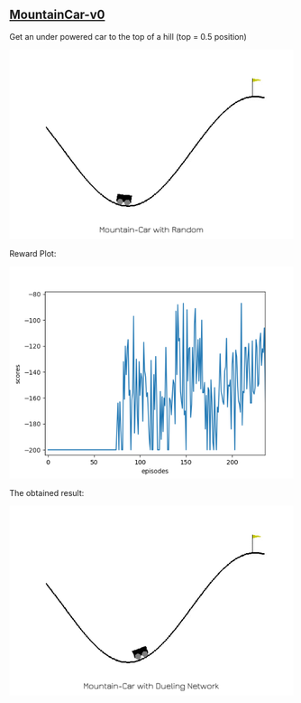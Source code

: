 ## [MountainCar-v0](https://github.com/openai/gym/wiki/MountainCar-v0)
Get an under powered car to the top of a hill (top = 0.5 position)

<p align="center">
  <img src="/assets/mountaincar_random.gif">
</p>



Reward Plot:
<p align="center">
  <img src="/assets/mountaincar_loss.png">
</p>

The obtained result:
<p align="center">
  <img src="/assets/mountaincar_duelingnet.gif">
</p>
